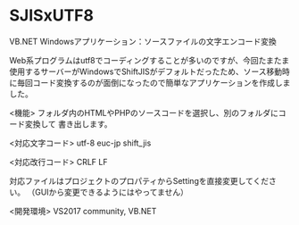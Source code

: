 # SJISxUTF8
VB.NET Windowsアプリケーション：ソースファイルの文字エンコード変換

Web系プログラムはutf8でコーディングすることが多いのですが、今回たまたま
使用するサーバーがWindowsでShiftJISがデフォルトだったため、ソース移動時
に毎回コード変換するのが面倒になったので簡単なアプリケーションを作成しま
した。

<機能>
フォルダ内のHTMLやPHPのソースコードを選択し、別のフォルダにコード変換して
書き出します。

<対応文字コード>
utf-8 euc-jp shift_jis

<対応改行コード>
CRLF LF

対応ファイルはプロジェクトのプロパティからSettingを直接変更してください。
（GUIから変更できるようにはやってません）

<開発環境>
VS2017 community, VB.NET
